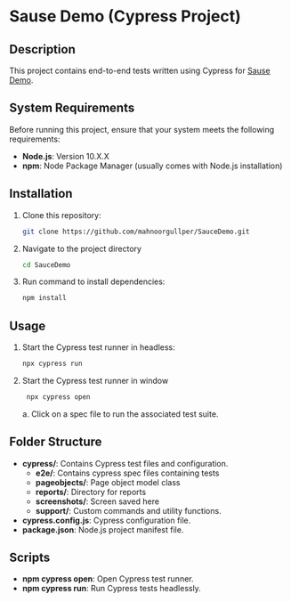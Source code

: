 # Sause Demo (Cypress Project)

## Description
This project contains end-to-end tests written using Cypress for [Sause Demo](https://www.saucedemo.com/). 

## System Requirements
Before running this project, ensure that your system meets the following requirements:
- **Node.js**: Version 10.X.X
- **npm**: Node Package Manager (usually comes with Node.js installation)

## Installation
1. Clone this repository:
    ```bash
    git clone https://github.com/mahnoorgullper/SauceDemo.git
    ```
2. Navigate to the project directory
    ```bash
    cd SauceDemo
    ```
3. Run command to install dependencies:
    ```bash
    npm install
    ```

## Usage
1. Start the Cypress test runner in headless:
    ```bash
    npx cypress run
    ```
2. Start the Cypress test runner in window
   ```bash
    npx cypress open
    ```
   a. Click on a spec file to run the associated test suite.

## Folder Structure
- **cypress/**: Contains Cypress test files and configuration.
    - **e2e/**: Contains cypress spec files containing tests
    - **pageobjects/**: Page object model class
    - **reports/**: Directory for reports
    - **screenshots/**: Screen saved here
    - **support/**: Custom commands and utility functions.
- **cypress.config.js**: Cypress configuration file.
- **package.json**: Node.js project manifest file.

## Scripts
- **npm cypress open**: Open Cypress test runner.
- **npm cypress run**: Run Cypress tests headlessly.

